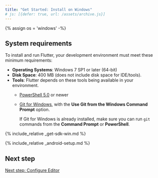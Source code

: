 ```yaml
---
title: "Get Started: Install on Windows"
# js: [{defer: true, url: /assets/archive.js}]
---
```


{% assign os = 'windows' -%}

## System requirements

To install and run Flutter, your development environment must meet these minimum requirements:

- **Operating Systems**: Windows 7 SP1 or later (64-bit)
- **Disk Space**: 400 MB (does not include disk space for IDE/tools).
- **Tools**: Flutter depends on these tools being available in your environment.
  - [PowerShell 5.0][] or newer
  - [Git for Windows][], with the **Use Git from the Windows Command Prompt** option.

     If Git for Windows is already installed, make sure you can run `git` commands from the
     **Command Prompt** or **PowerShell**.

{% include_relative _get-sdk-win.md %}

{% include_relative _android-setup.md %}

## Next step

[Next step: Configure Editor](/get-started/editor)

[Git for Windows]: https://git-scm.com/download/win
[PowerShell 5.0]: https://docs.microsoft.com/en-us/powershell/scripting/_installing-windows-powershell#upgrading-existing-windows-powershell